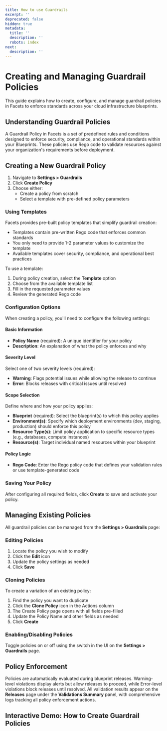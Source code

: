 ```yaml
---
title: How to use Guardrails
excerpt: ''
deprecated: false
hidden: true
metadata:
  title: ''
  description: ''
  robots: index
next:
  description: ''
---
```

# Creating and Managing Guardrail Policies

This guide explains how to create, configure, and manage guardrail policies in Facets to enforce standards across your cloud infrastructure blueprints.

## Understanding Guardrail Policies

A Guardrail Policy in Facets is a set of predefined rules and conditions designed to enforce security, compliance, and operational standards within your Blueprints. These policies use Rego code to validate resources against your organization's requirements before deployment.

## Creating a New Guardrail Policy

1. Navigate to **Settings > Guardrails**
2. Click **Create Policy**
3. Choose either:
   * Create a policy from scratch
   * Select a template with pre-defined policy parameters

### Using Templates

Facets provides pre-built policy templates that simplify guardrail creation:

* Templates contain pre-written Rego code that enforces common standards
* You only need to provide 1-2 parameter values to customize the template
* Available templates cover security, compliance, and operational best practices

To use a template:

1. During policy creation, select the **Template** option
2. Choose from the available template list
3. Fill in the requested parameter values
4. Review the generated Rego code

### Configuration Options

When creating a policy, you'll need to configure the following settings:

#### Basic Information

* **Policy Name** (required): A unique identifier for your policy
* **Description**: An explanation of what the policy enforces and why

#### Severity Level

Select one of two severity levels (required):

* **Warning**: Flags potential issues while allowing the release to continue
* **Error**: Blocks releases with critical issues until resolved

#### Scope Selection

Define where and how your policy applies:

* **Blueprint** (required): Select the blueprint(s) to which this policy applies
* **Environment(s)**: Specify which deployment environments (dev, staging, production) should enforce this policy
* **Resource Type(s)**: Limit policy application to specific resource types (e.g., databases, compute instances)
* **Resource(s)**: Target individual named resources within your blueprint

#### Policy Logic

* **Rego Code**: Enter the Rego policy code that defines your validation rules or use template-generated code

### Saving Your Policy

After configuring all required fields, click **Create** to save and activate your policy.

## Managing Existing Policies

All guardrail policies can be managed from the **Settings > Guardrails** page:

### Editing Policies

1. Locate the policy you wish to modify
2. Click the **Edit** icon
3. Update the policy settings as needed
4. Click **Save**

### Cloning Policies

To create a variation of an existing policy:

1. Find the policy you want to duplicate
2. Click the **Clone Policy** icon in the Actions column
3. The Create Policy page opens with all fields pre-filled
4. Update the Policy Name and other fields as needed
5. Click **Create**

### Enabling/Disabling Policies

Toggle policies on or off using the switch in the UI on the **Settings > Guardrails** page.

## Policy Enforcement

Policies are automatically evaluated during blueprint releases. Warning-level violations display alerts but allow releases to proceed, while Error-level violations block releases until resolved. All validation results appear on the **Releases** page under the **Validations Summary** panel, with comprehensive logs tracking all policy enforcement actions.

## Interactive Demo: How to Create Guardrail Policies

<Embed url="https://app.storylane.io/demo/whlebxmkcdur" title="Create Guardrail Policy" favicon="https://app.storylane.io/favicon.ico" image="https://app-pages.storylane.io/company/company_8c4ce947-95e7-4f47-ab9c-89edf23fd0e3/project/project_9384c658-6860-4357-81b3-bf28f78ed4e3/preview.gif" provider="app.storylane.io" href="https://app.storylane.io/demo/whlebxmkcdur" typeOfEmbed="jsfiddle" html="%3Ciframe%20class%3D%22embedly-embed%22%20src%3D%22%2F%2Fcdn.embedly.com%2Fwidgets%2Fmedia.html%3Fsrc%3Dhttps%253A%252F%252Fapp.storylane.io%252Fdemo%252Fwhlebxmkcdur%26display_name%3DStorylane%26url%3Dhttps%253A%252F%252Fapp.storylane.io%252Fdemo%252Fwhlebxmkcdur%26image%3Dhttps%253A%252F%252Fapp-pages.storylane.io%252Fcompany%252Fcompany_8c4ce947-95e7-4f47-ab9c-89edf23fd0e3%252Fproject%252Fproject_9384c658-6860-4357-81b3-bf28f78ed4e3%252Fpreview.gif%26type%3Dtext%252Fhtml%26schema%3Dstorylane%22%20width%3D%22750%22%20height%3D%22473%22%20scrolling%3D%22no%22%20title%3D%22Storylane%20embed%22%20frameborder%3D%220%22%20allow%3D%22autoplay%3B%20fullscreen%3B%20encrypted-media%3B%20picture-in-picture%3B%22%20allowfullscreen%3D%22true%22%3E%3C%2Fiframe%3E" />
